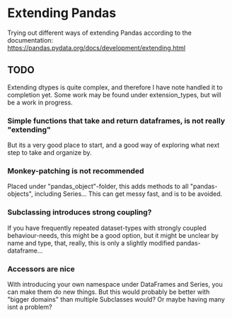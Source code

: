 # Extending Pandas
Trying out different ways of extending Pandas according to the documentation:\
https://pandas.pydata.org/docs/development/extending.html

## TODO
Extending dtypes is quite complex, and therefore I have note handled it to completion yet. Some work may be found under extension_types, but will be a work in progress.


### Simple functions that take and return dataframes, is not really "extending"
But its a very good place to start, and a good way of exploring what next step to take and organize by.

### Monkey-patching is not recommended
Placed under "pandas_object"-folder, this adds methods to all "pandas-objects", including Series... This can get messy fast, and is to be avoided.

### Subclassing introduces strong coupling?
If you have frequently repeated dataset-types with strongly coupled behaviour-needs, this might be a good option, but it might be unclear by name and type, that, really, this is only a slightly modified pandas-dataframe...

### Accessors are nice
With introducing your own namespace under DataFrames and Series, you can make them do new things. But this would probably be better with "bigger domains" than multiple Subclasses would? Or maybe having many isnt a problem?